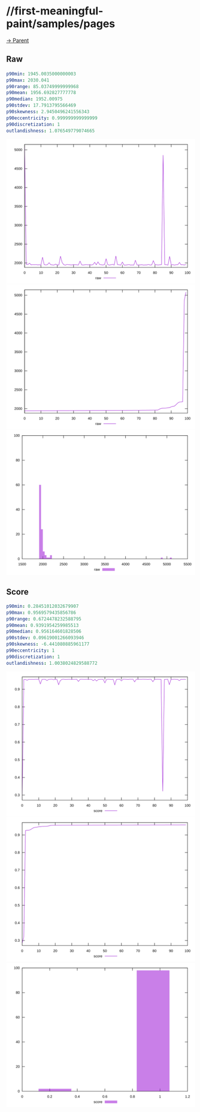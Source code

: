 
# //first-meaningful-paint/samples/pages

[→ Parent](../..)


## Raw


```yaml
p90min: 1945.0035000000003
p90max: 2030.041
p90range: 85.03749999999968
p90mean: 1956.692827777778
p90median: 1952.00975
p90stdev: 17.7913795566469
p90skewness: 2.9450496241556343
p90eccentricity: 0.999999999999999
p90discretization: 1
outlandishness: 1.076549779074665

```

![PLOT: raw-values](./raw/values.svg)![PLOT: raw-sorted](./raw/sorted.svg)![PLOT: raw-histogram](./raw/histogram.svg)
## Score


```yaml
p90min: 0.28451012032679907
p90max: 0.9569579435856786
p90range: 0.6724478232588795
p90mean: 0.9391954259985513
p90median: 0.956164601828506
p90stdev: 0.09619001266093946
p90skewness: -6.441080885961177
p90eccentricity: 1
p90discretization: 1
outlandishness: 1.0038024829588772

```

![PLOT: score-values](./score/values.svg)![PLOT: score-sorted](./score/sorted.svg)![PLOT: score-histogram](./score/histogram.svg)